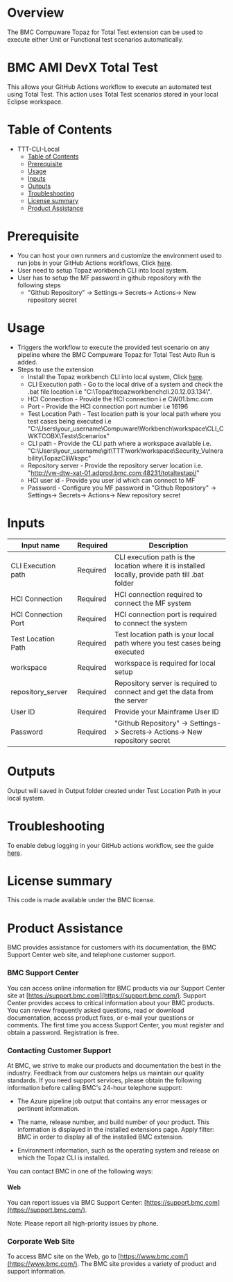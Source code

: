 # Overview
The BMC Compuware Topaz for Total Test extension can be used to execute either Unit or Functional test scenarios automatically. 

# BMC AMI DevX Total Test

This allows your GitHub Actions workflow to execute an automated test using Total Test. This action uses Total Test scenarios stored in your local Eclipse workspace. <br>
          
# Table of Contents

  * TTT-CLI-Local
    * [Table of Contents](https://github.com/marketplace/actions/bmc-ami-devx-total-test/#Table%20of%20Contents)
    * [Prerequisite](https://github.com/marketplace/actions/bmc-ami-devx-total-test/#Prerequisite)
    * [Usage](https://github.com/marketplace/actions/bmc-ami-devx-total-test/#Usage)
    * [Inputs](https://github.com/marketplace/actions/bmc-ami-devx-total-test/#Inputs)
    * [Outputs](https://github.com/marketplace/actions/bmc-ami-devx-total-test/#Outputs)
    * [Troubleshooting](https://github.com/marketplace/bmc-ami-devx-total-test/#Troubleshooting)
    * [License summary](https://github.com/marketplace/actions/bmc-ami-devx-total-test/#License%20summary)
    * [Product Assistance](https://github.com/marketplace/actions/bmc-ami-devx-total-test/#Product%20Assistance)

# Prerequisite

 * You can host your own runners and customize the environment used to run jobs in your GitHub Actions workflows, Click [here](https://docs.github.com/en/actions/hosting-your-own-runners/about-self-hosted-runners).
 * User need to setup Topaz workbench CLI into local system.
 * User has to setup the MF password in github repository with the following steps
   * "Github Repository" -> Settings-> Secrets-> Actions-> New repository secret

# Usage

* Triggers the workflow to execute the provided test scenario on any pipeline where the BMC Compuware Topaz for Total Test Auto Run is added. 
* Steps to use the extension
  * Install the Topaz workbench CLI into local system, Click [here](https://download.api.compuware.com/web/private/66jvM2Rf5dcHtVjXdYhudGtRn9CtHzYq/test-management/results.html).
  * CLI Execution path - Go to the local drive of a system and check the .bat file location i.e "C:\\Topaz\\topazworkbenchcli.20.12.03.134\\".
  * HCI Connection - Provide the HCI connection i.e CW01.bmc.com
  * Port - Provide the HCI connection port number i.e 16196
  * Test Location Path - Test location path is your local path where you test cases being executed i.e    "C:\\Users\\your_username\\Compuware\\Workbench\\workspace\\CLI_CWKTCOBX\\Tests\\Scenarios"
  * CLI path - Provide the CLI path where a workspace available i.e. "C:\\Users\\your_username\\git\\TTT\\work\\workspace\\Security_Vulnerability\\TopazCliWkspc"
  * Repository server - Provide the repository server location i.e. "http://vw-dtw-xat-01.adprod.bmc.com:48231/totaltestapi/"
  * HCI user id - Provide you user id which can connect to MF
  * Password - Configure you MF password in "Github Repository" -> Settings-> Secrets-> Actions-> New repository secret
     
 
# Inputs


| Input name | Required | Description |
| --- | --- | --- |
| CLI Execution path | Required  | CLI execution path is the location where it is installed locally, provide path till .bat folder  |
| HCI Connection | Required  | HCI connection required to connect the MF system |
| HCI Connection Port  | Required  | HCI connection port is required to connect the system |
| Test Location Path | Required  | Test location path is your local path where you test cases being executed |
| workspace  | Required  | workspace is required for local setup |
| repository_server  | Required  | Repository server is required to connect and get the data from the server |
| User ID  | Required  | Provide your Mainframe User ID |
| Password  | Required  | "Github Repository" -> Settings-> Secrets-> Actions-> New repository secret |


# Outputs

Output will saved in Output folder created under Test Location Path in your local system.

# Troubleshooting

To enable debug logging in your GitHub actions workflow, see the guide [here](https://docs.github.com/en/actions/monitoring-and-troubleshooting-workflows/enabling-debug-logging).

# License summary

This code is made available under the BMC license.

# Product Assistance

BMC provides assistance for customers with its documentation, the BMC Support Center web site, and telephone customer support.

### BMC Support Center

You can access online information for BMC products via our Support Center site at [https://support.bmc.com](https://support.bmc.com/). Support Center provides access to critical information about your BMC products. You can review frequently asked questions, read or download documentation, access product fixes, or e-mail your questions or comments. The first time you access Support Center, you must register and obtain a password. Registration is free.

### Contacting Customer Support

At BMC, we strive to make our products and documentation the best in the industry. Feedback from our customers helps us maintain our quality standards. If you need support services, please obtain the following information before calling BMC\'s 24-hour telephone support:

- The Azure pipeline job output that contains any error messages or pertinent information.

- The name, release number, and build number of your product. This information is displayed in the installed extensions page. Apply filter: BMC in order to display all of the installed BMC extension.

- Environment information, such as the operating system and release on which the Topaz CLI is installed.

You can contact BMC in one of the following ways:


#### Web

You can report issues via BMC Support Center: [https://support.bmc.com](https://support.bmc.com/).

Note: Please report all high-priority issues by phone.

### Corporate Web Site

To access BMC site on the Web, go to [https://www.bmc.com/](https://www.bmc.com/). The BMC site provides a variety of product and support information.


   
